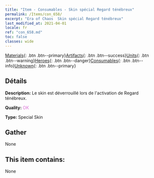 ```yaml
---
title: "Item - Consumables - Skin spécial Regard ténébreux"
permalink: /Items/con_658/
excerpt: "Era of Chaos  Skin spécial Regard ténébreux"
last_modified_at: 2021-04-01
locale: fr
ref: "con_658.md"
toc: false
classes: wide
---
```

 [Materials](/fr/Items/){: .btn .btn--primary}[Artifacts](/fr/Items/Artifacts/){: .btn .btn--success}[Units](/fr/Items/Units/){: .btn .btn--warning}[Heroes](/fr/Items/Heroes/){: .btn .btn--danger}[Consumables](/fr/Items/Consumables/){: .btn .btn--info}[Unknown](/fr/Items/Unknown/){: .btn .btn--primary}

## Détails
 **Description:** Le skin est déverrouillé lors de l'activation de Regard ténébreux.

 **Quality:** <span style="color: #DA70D6">OK</span>

 **Type:** Special Skin

## Gather

  None

## This item contains:

  None

